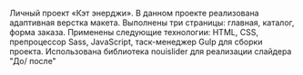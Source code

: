 Личный проект «Кэт энерджи».
В данном проекте реализована адаптивная верстка макета. Выполнены три страницы: главная, каталог, форма заказа.
Применены следующие технологии: HTML, CSS, препроцессор Sass, JavaScript, таск-менеджер Gulp для сборки проекта.
Использована библиотека nouislider для реализации слайдера "До/ после"


